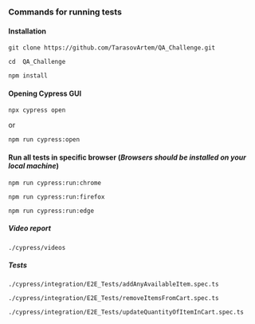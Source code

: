 ### Commands for running tests

#### Installation

 
    git clone https://github.com/TarasovArtem/QA_Challenge.git

    cd  QA_Challenge

    npm install


#### Opening Cypress GUI

    npx cypress open 

or 

    npm run cypress:open


#### Run all tests in specific browser (***Browsers should be installed on your local machine***)

    npm run cypress:run:chrome

    npm run cypress:run:firefox

    npm run cypress:run:edge

##### Video report

    ./cypress/videos

##### Tests

    ./cypress/integration/E2E_Tests/addAnyAvailableItem.spec.ts

    ./cypress/integration/E2E_Tests/removeItemsFromCart.spec.ts

    ./cypress/integration/E2E_Tests/updateQuantityOfItemInCart.spec.ts

